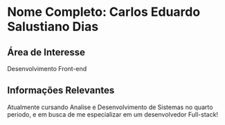 # Nome Completo: Carlos Eduardo Salustiano Dias

## Área de Interesse
Desenvolvimento Front-end

## Informações Relevantes
Atualmente cursando Analise e Desenvolvimento de Sistemas no quarto periodo, e em busca de me especializar em um desenvolvedor Full-stack!
